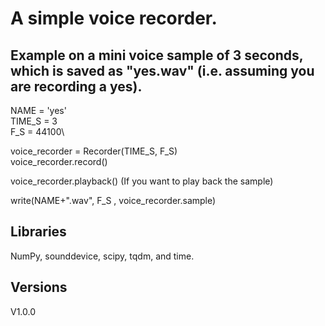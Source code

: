 # A simple voice recorder.

## Example on a mini voice sample of 3 seconds, which is saved as "yes.wav" (i.e. assuming you are recording a yes).

NAME = 'yes'\
TIME_S = 3\
F_S = 44100\

voice_recorder = Recorder(TIME_S, F_S)\
voice_recorder.record()

voice_recorder.playback()  (If you want to play back the sample)

write(NAME+".wav", F_S , voice_recorder.sample)

## Libraries
NumPy, sounddevice, scipy, tqdm, and time.

## Versions
V1.0.0